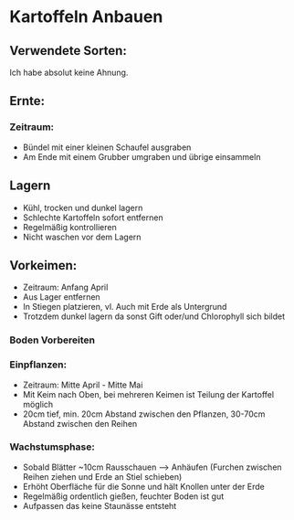 # Kartoffeln Anbauen
## Verwendete Sorten:
Ich habe absolut keine Ahnung.
## Ernte:
### Zeitraum:
- Bündel mit einer kleinen Schaufel ausgraben
- Am Ende mit einem Grubber umgraben und übrige einsammeln
## Lagern
- Kühl, trocken und dunkel lagern
- Schlechte Kartoffeln sofort entfernen
- Regelmäßig kontrollieren
- Nicht waschen vor dem Lagern
## Vorkeimen:
- Zeitraum: Anfang April
- Aus Lager entfernen
- In Stiegen platzieren, vl. Auch mit Erde als Untergrund
- Trotzdem dunkel lagern da sonst Gift oder/und Chlorophyll sich bildet
### Boden Vorbereiten
### Einpflanzen:
- Zeitraum: Mitte April - Mitte Mai
- Mit Keim nach Oben, bei mehreren Keimen ist Teilung der Kartoffel möglich
- 20cm tief, min. 20cm Abstand zwischen den Pflanzen, 30-70cm Abstand zwischen den Reihen
### Wachstumsphase:
- Sobald Blätter ~10cm Rausschauen --> Anhäufen (Furchen zwischen Reihen ziehen und Erde an Stiel schieben)
- Erhöht Oberfläche für die Sonne und hält Knollen unter der Erde
- Regelmäßig ordentlich gießen, feuchter Boden ist gut
- Aufpassen das keine Staunässe entsteht 

